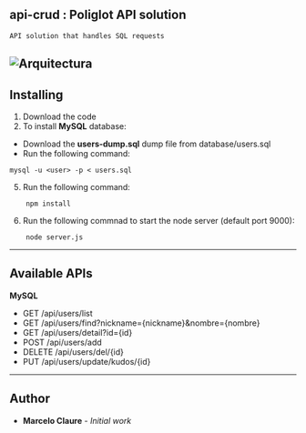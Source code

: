 ## api-crud : Poliglot API solution
```
API solution that handles SQL requests
```
![Arquitectura](https://user-images.githubusercontent.com/24611413/64218588-433a0880-ce90-11e9-85c1-230cc39b27cd.jpg)
---
## Installing

1. Download the code
3. To install **MySQL** database:
*  Download the **users-dump.sql** dump file from database/users.sql
*  Run the following command:
```
mysql -u <user> -p < users.sql
```
5. Run the following command:
```
    npm install
```
6. Run the following commnad to start the node server (default port 9000):
```
    node server.js
```
---
## Available APIs

**MySQL**
* GET     /api/users/list
* GET     /api/users/find?nickname={nickname}&nombre={nombre}
* GET     /api/users/detail?id={id}
* POST    /api/users/add
* DELETE  /api/users/del/{id}
* PUT     /api/users/update/kudos/{id}
---
## Author

* **Marcelo Claure** - *Initial work*

